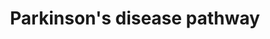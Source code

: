 ---
annotations:
- id: DOID:14330
  parent: central nervous system disease
  type: Disease Ontology
  value: Parkinson's disease
- id: DOID:1289
  parent: central nervous system disease
  type: Disease Ontology
  value: neurodegenerative disease
- id: PW:0000014
  parent: disease pathway
  type: Pathway Ontology
  value: neurodegenerative pathway
- id: PW:0000018
  parent: disease pathway
  type: Pathway Ontology
  value: Parkinson's disease pathway
- id: DOID:12217
  parent: disease of mental health
  type: Disease Ontology
  value: Lewy body dementia
- id: PW:0000013
  parent: disease pathway
  type: Pathway Ontology
  value: disease pathway
authors:
- AlexanderPico
- MaintBot
- Egonw
- Khanspers
- Fehrhart
- Mkutmon
- Eweitz
citedin:
- link: PMC8260770
- link: PMC7329820
description: 'Most people with Parkinson''s disease have idiopathic Parkinson''s disease
  (having no specific known cause). A small proportion of cases, however, can be attributed
  to known genetic factors. Mutations in specific genes have been conclusively shown
  to cause PD. These genes code for alpha-synuclein (SNCA), parkin (PRKN), leucine-rich
  repeat kinase 2 (LRRK2 or dardarin), PTEN-induced putative kinase 1 (PINK1), DJ-1
  and ATP13A2.[4][22] In most cases, people with these mutations will develop PD.
  With the exception of LRRK2, however, they account for only a small minority of
  cases of PD.[4] The most extensively studied PD-related genes are SNCA and LRRK2.
  Mutations in genes including SNCA, LRRK2 and glucocerebrosidase (GBA) have been
  found to be risk factors for sporadic PD. The role of the SNCA gene is important
  in PD because the alpha-synuclein protein is the main component of Lewy bodies.[22]
  Missense mutations of the gene (in which a single nucleotide is changed), and duplications
  and triplications of the locus containing it have been found in different groups
  with familial PD. Mutations in LRRK2 are the most common known cause of familial
  and sporadic PD, accounting for approximately 5% of individuals with a family history
  of the disease and 3% of sporadic cases.   Sources: [http://en.wikipedia.org/wiki/Parkinson''s_disease
  wikipedia], [https://www.qiagen.com/geneglobe/pathwayview.aspx?pathwayID=345 Qiagen],
  and [http://www.genome.jp/kegg/pathway/hsa/hsa05012.html KEGG].  Proteins on this
  pathway have targeted assays available via the [https://assays.cancer.gov/available_assays?wp_id=WP2371
  CPTAC Assay Portal]'
last-edited: 2021-09-17
organisms:
- Homo sapiens
redirect_from:
- /index.php/Pathway:WP2371
- /instance/WP2371
- /instance/WP2371_rr119919
revision: r119919
schema-jsonld:
- '@context': https://schema.org/
  '@id': https://wikipathways.github.io/pathways/WP2371.html
  '@type': Dataset
  creator:
    '@type': Organization
    name: WikiPathways
  description: 'Most people with Parkinson''s disease have idiopathic Parkinson''s
    disease (having no specific known cause). A small proportion of cases, however,
    can be attributed to known genetic factors. Mutations in specific genes have been
    conclusively shown to cause PD. These genes code for alpha-synuclein (SNCA), parkin
    (PRKN), leucine-rich repeat kinase 2 (LRRK2 or dardarin), PTEN-induced putative
    kinase 1 (PINK1), DJ-1 and ATP13A2.[4][22] In most cases, people with these mutations
    will develop PD. With the exception of LRRK2, however, they account for only a
    small minority of cases of PD.[4] The most extensively studied PD-related genes
    are SNCA and LRRK2. Mutations in genes including SNCA, LRRK2 and glucocerebrosidase
    (GBA) have been found to be risk factors for sporadic PD. The role of the SNCA
    gene is important in PD because the alpha-synuclein protein is the main component
    of Lewy bodies.[22] Missense mutations of the gene (in which a single nucleotide
    is changed), and duplications and triplications of the locus containing it have
    been found in different groups with familial PD. Mutations in LRRK2 are the most
    common known cause of familial and sporadic PD, accounting for approximately 5%
    of individuals with a family history of the disease and 3% of sporadic cases.   Sources:
    [http://en.wikipedia.org/wiki/Parkinson''s_disease wikipedia], [https://www.qiagen.com/geneglobe/pathwayview.aspx?pathwayID=345
    Qiagen], and [http://www.genome.jp/kegg/pathway/hsa/hsa05012.html KEGG].  Proteins
    on this pathway have targeted assays available via the [https://assays.cancer.gov/available_assays?wp_id=WP2371
    CPTAC Assay Portal]'
  keywords:
  - APAF1
  - ATXN2
  - CASP2
  - CASP3
  - CASP6
  - CASP7
  - CASP9
  - CCNE1
  - CCNE2
  - CYCS
  - DAT
  - DDC
  - DJ1
  - Dopamine
  - EPRS
  - GPR37
  - HTRA2
  - L-DOPA
  - L-Tyrosine
  - LRRK2
  - MAPK11
  - MAPK12
  - MAPK13
  - MAPK14
  - PINK1
  - Parkin
  - ROS
  - SEPTIN5
  - SNCA
  - SNCAIP
  - SYT11
  - TH
  - UBA1
  - UBA7
  - UBB
  - UBE2G1
  - UBE2G2
  - UBE2J1
  - UBE2J2
  - UBE2L3
  - UBE2L6
  - UCHL1
  license: CC0
  name: Parkinson's disease pathway
seo: CreativeWork
title: Parkinson's disease pathway
wpid: WP2371
---